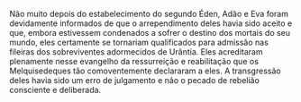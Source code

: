 ﻿Não muito depois do estabelecimento do segundo Éden, Adão e Eva foram devidamente informados de que o arrependimento deles havia sido aceito e que, embora estivessem condenados a sofrer o destino dos mortais do seu mundo, eles certamente se tornariam qualificados para admissão nas fileiras dos sobreviventes adormecidos de Urântia. Eles acreditaram plenamente nesse evangelho da ressurreição e reabilitação que os Melquisedeques tão comoventemente declararam a eles. A transgressão deles havia sido um erro de julgamento e não o pecado de rebelião consciente e deliberada.